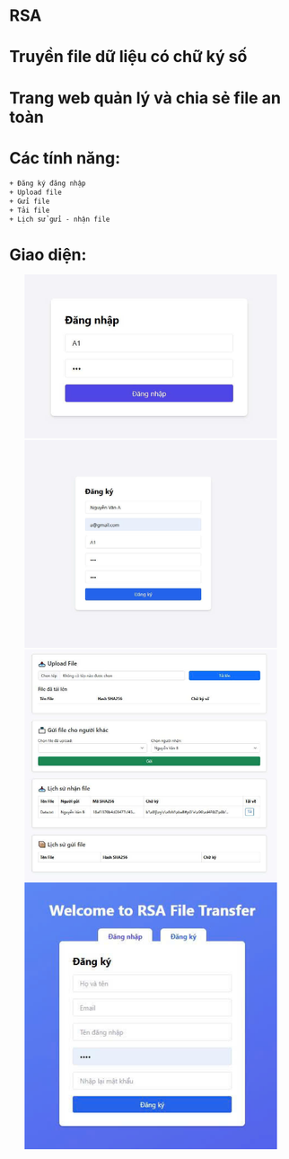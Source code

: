 # RSA
# Truyền file dữ liệu có chữ ký số
# Trang web quản lý và chia sẻ file an toàn
# Các tính năng:
    + Đăng ký đăng nhập
    + Upload file
    + Gửi file
    + Tải file
    + Lịch sử gửi - nhận file
# Giao diện:
<p align ="center">
  <img src="DangNhap.jpg"  width="450" />
  <img src="DangKy.jpg"  width="450" />
  <img src="system.jpg"  width="450" />
  <img src="home.jpg"  width="450" />
</p>

